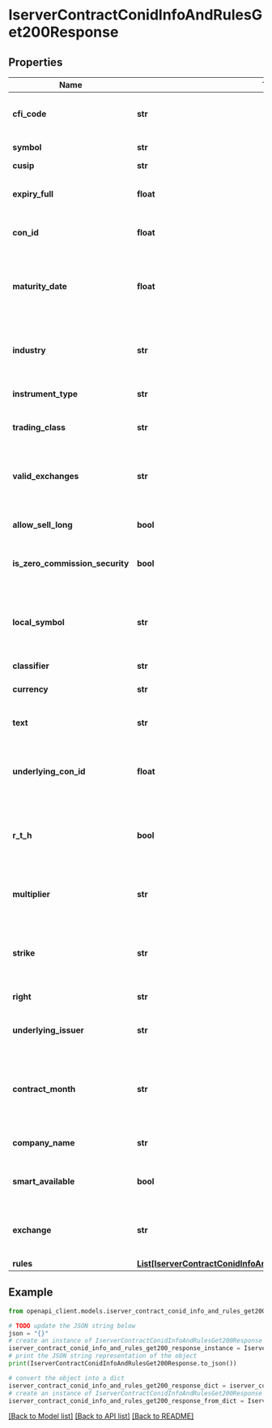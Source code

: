 # IserverContractConidInfoAndRulesGet200Response


## Properties

Name | Type | Description | Notes
------------ | ------------- | ------------- | -------------
**cfi_code** | **str** | Classification of Financial Instrument codes | [optional] 
**symbol** | **str** | Underlying symbol | [optional] 
**cusip** | **str** |  | [optional] 
**expiry_full** | **float** | Expiration Date in the format YYYYMMDD | [optional] 
**con_id** | **float** | IBKRs contract identifier | [optional] 
**maturity_date** | **float** | Date on which the underlying transaction settles if the option is exercised | [optional] 
**industry** | **str** | Specific group of companies or businesses. | [optional] 
**instrument_type** | **str** | Asset Class of the contract | [optional] 
**trading_class** | **str** | Designation of the contract | [optional] 
**valid_exchanges** | **str** | Comma separated list of exchanges or trading venues | [optional] 
**allow_sell_long** | **bool** | Allowed to sell shares that you own | [optional] 
**is_zero_commission_security** | **bool** | Supports zero commission trades | [optional] 
**local_symbol** | **str** | Contracts symbol from primary exchange. For options it is the OCC symbol. | [optional] 
**classifier** | **str** |  | [optional] 
**currency** | **str** | Currency contract trades in | [optional] 
**text** | **str** | Formatted contract parameters | [optional] 
**underlying_con_id** | **float** | IBKRs contract identifier for the underlying instrument | [optional] 
**r_t_h** | **bool** | Provides trading outside of Regular Trading Hours | [optional] 
**multiplier** | **str** | numerical value of each point of price movement | [optional] 
**strike** | **str** | fixed price at which the owner of the option buys or sells the underlying | [optional] 
**right** | **str** | Put or Call of the option | [optional] 
**underlying_issuer** | **str** | Legal entity for underlying contract | [optional] 
**contract_month** | **str** | Month the contract must be satisfied by making or accepting delivery | [optional] 
**company_name** | **str** | Contracts company name | [optional] 
**smart_available** | **bool** | Support IBKRs SMART routing | [optional] 
**exchange** | **str** | Primary Exchange, Routing or Trading Venue | [optional] 
**rules** | [**List[IserverContractConidInfoAndRulesGet200ResponseRulesInner]**](IserverContractConidInfoAndRulesGet200ResponseRulesInner.md) |  | [optional] 

## Example

```python
from openapi_client.models.iserver_contract_conid_info_and_rules_get200_response import IserverContractConidInfoAndRulesGet200Response

# TODO update the JSON string below
json = "{}"
# create an instance of IserverContractConidInfoAndRulesGet200Response from a JSON string
iserver_contract_conid_info_and_rules_get200_response_instance = IserverContractConidInfoAndRulesGet200Response.from_json(json)
# print the JSON string representation of the object
print(IserverContractConidInfoAndRulesGet200Response.to_json())

# convert the object into a dict
iserver_contract_conid_info_and_rules_get200_response_dict = iserver_contract_conid_info_and_rules_get200_response_instance.to_dict()
# create an instance of IserverContractConidInfoAndRulesGet200Response from a dict
iserver_contract_conid_info_and_rules_get200_response_from_dict = IserverContractConidInfoAndRulesGet200Response.from_dict(iserver_contract_conid_info_and_rules_get200_response_dict)
```
[[Back to Model list]](../README.md#documentation-for-models) [[Back to API list]](../README.md#documentation-for-api-endpoints) [[Back to README]](../README.md)


